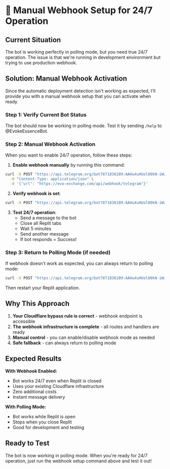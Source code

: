 # 🚀 Manual Webhook Setup for 24/7 Operation

## Current Situation

The bot is working perfectly in polling mode, but you need true 24/7 operation. The issue is that we're running in development environment but trying to use production webhook.

## Solution: Manual Webhook Activation

Since the automatic deployment detection isn't working as expected, I'll provide you with a manual webhook setup that you can activate when ready.

### Step 1: Verify Current Bot Status
The bot should now be working in polling mode. Test it by sending `/help` to @EvokeEssenceBot.

### Step 2: Manual Webhook Activation

When you want to enable 24/7 operation, follow these steps:

1. **Enable webhook manually** by running this command:
```bash
curl -X POST "https://api.telegram.org/bot7871836109:AAHu4uHUol80kN-iWzkpgdZRkMm8_ySAMx4/setWebhook" \
  -H "Content-Type: application/json" \
  -d '{"url": "https://evo-exchange.com/api/webhook/telegram"}'
```

2. **Verify webhook is set**:
```bash
curl -X POST "https://api.telegram.org/bot7871836109:AAHu4uHUol80kN-iWzkpgdZRkMm8_ySAMx4/getWebhookInfo"
```

3. **Test 24/7 operation**:
   - Send a message to the bot
   - Close all Replit tabs
   - Wait 5 minutes
   - Send another message
   - If bot responds = Success!

### Step 3: Return to Polling Mode (if needed)

If webhook doesn't work as expected, you can always return to polling mode:
```bash
curl -X POST "https://api.telegram.org/bot7871836109:AAHu4uHUol80kN-iWzkpgdZRkMm8_ySAMx4/deleteWebhook"
```

Then restart your Replit application.

## Why This Approach

1. **Your Cloudflare bypass rule is correct** - webhook endpoint is accessible
2. **The webhook infrastructure is complete** - all routes and handlers are ready
3. **Manual control** - you can enable/disable webhook mode as needed
4. **Safe fallback** - can always return to polling mode

## Expected Results

**With Webhook Enabled:**
- Bot works 24/7 even when Replit is closed
- Uses your existing Cloudflare infrastructure
- Zero additional costs
- Instant message delivery

**With Polling Mode:**
- Bot works while Replit is open
- Stops when you close Replit
- Good for development and testing

## Ready to Test

The bot is now working in polling mode. When you're ready for 24/7 operation, just run the webhook setup command above and test it out!